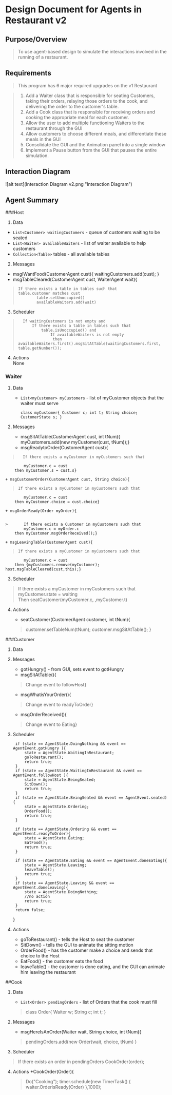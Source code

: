 # Design Document for Agents in Restaurant v2

## Purpose/Overview
> To use agent-based design to simulate the interactions involved in the running of a restaurant. 


## Requirements
> This program has 6 major required upgrades on the v1 Restaurant

> 1. Add a Waiter class that is responsible for seating Customers, taking their orders, relaying those orders to the cook, and delivering the order to the customer's table.
> 2. Add a Cook class that is responsible for receiving orders and cooking the appropriate meal for each customer.
> 3. Allow the user to add multiple functioning Waiters to the restaurant through the GUI
> 4. Allow customers to choose different meals, and differentiate these meals in the GUI
> 5. Consolidate the GUI and the Animation panel into a single window
> 6. Implement a Pause button from the GUI that pauses the entire simulation.

## Interaction Diagram 
![alt text](Interaction Diagram v2.png "Interaction Diagram")

## Agent Summary 

###Host 

1. Data
  + `List<Customer> waitingCustomers` - queue of customers waiting to be seated
  + `List<Waiter> availableWaiters` - list of waiter available to help customers
  + `Collection<Table>` tables - all available tables
2. Messages
  + msgIWantFood(CustomerAgent cust){ waitingCustomers.add(cust); }
  + msgTableCleared(CustomerAgent cust, WaiterAgent wait){  
  
  >     If there exists a table in tables such that  
  >		table.customer matches cust  
  >				table.setUnoccupied()  
  >				availableWaiters.add(wait)  

3. Scheduler 
>
>		If waitingCustomers is not empty and
>			If there exists a table in tables such that
>				table.isUnoccupied() and
>					If availableWaiters is not empty
>					 then availableWaiters.first().msgSitAtTable(waitingCustomers.first, table.getNumber());
>
4. Actions   
	None

### Waiter
  
1. Data
	+ `List<myCustomer> myCustomers` - list of myCustomer objects that the waiter must serve
	
		`class myCustomer{
			Customer c; int t; String choice; CustomerState s;
		}`

2. Messages 
	+ msgSitAtTable(CustomerAgent cust, int tNum){ myCustomers.add(new myCustomer(cust, tNum));}
	+ msgReadytoOrder(CustomerAgent cust){
	
	
  >  	  If there exists a myCustomer in myCustomers such that 
	   		myCustomer.c = cust
		then myCustomer.s = cust.s}  
  
	+ msgCustomerOrder(CustomerAgent cust, String choice){
	
  >		If there exists a myCustomer in myCustomers such that 
			myCustomer.c = cust
		then myCustomer.choice = cust.choice}  

	+ msgOrderReady(Order myOrder){
	
  	
    >		If there exists a Customer in myCustomers such that 
			myCustomer.c = myOrder.c
		then myCustomer.msgOrderReceived();}

	+ msgLeavingTable(CustomerAgent cust){

	
  >		If there exists a myCustomer in myCustomers such that 
			myCustomer.c = cust
		then {myCustomers.remove(myCustomer); host.msgTableCleared(cust,this);}
		
3. Scheduler


>   If there exists a myCustomer in myCustomers such that  
		 myCustomer.state = waiting  
	Then seatCustomer(myCustomer.c, ,myCustomer.t)  

4. Actions 
	+ seatCustomer(CustomerAgent customer, int tNum){
	
	>	customer.setTableNum(tNum);
	>	customer.msgSitAtTable();
	>	}
	
###Customer 

1. Data
2. Messages
	+ gotHungry() - from GUI, sets event to gotHungry
	+ msgSitAtTable(){  
	
	>  Change event to followHost}
	+ msgWhatisYourOrder(){
	
	>  Change event to readyToOrder}
	+ msgOrderReceived(){
	
	>  Change event to Eating}
3. Scheduler  

		if (state == AgentState.DoingNothing && event == AgentEvent.gotHungry ){
			state = AgentState.WaitingInRestaurant;
			goToRestaurant();
			return true;
		}
		if (state == AgentState.WaitingInRestaurant && event == AgentEvent.followHost ){
			state = AgentState.BeingSeated;
			SitDown();
			return true;
		}
		if (state == AgentState.BeingSeated && event == AgentEvent.seated){
			state = AgentState.Ordering;
			OrderFood();
			return true;
		}
		
		if (state == AgentState.Ordering && event == AgentEvent.readyToOrder){
			state = AgentState.Eating;
			EatFood();
			return true;
		}

		if (state == AgentState.Eating && event == AgentEvent.doneEating){
			state = AgentState.Leaving;
			leaveTable();
			return true;
		}
		if (state == AgentState.Leaving && event == AgentEvent.doneLeaving){
			state = AgentState.DoingNothing;
			//no action
			return true;
		}
		return false;
	}
4. Actions
	+ goToRestaurant() - tells the Host to seat the customer
	+ SitDown() - tells the GUI to animate the sitting motion
	+ OrderFood() - has the customer make a choice and sends that choice to the Host 
	+ EatFood() - the customer eats the food
	+ leaveTable() - the customer is done eating, and the GUI can animate him leaving the restaurant

##Cook
1. Data 
	+ `List<Order> pendingOrders` - list of Orders that the cook must fill 
	
	> class Order{
	>Waiter w; String c; int t;
	>}
2. Messages
	+ msgHereIsAnOrder(Waiter wait, String choice, int tNum){
	
	> pendingOrders.add(new Order(wait, choice, tNum) }
	
3. Scheduler

>	If there exists an order in pendingOrders
>		CookOrder(order);

4. Actions
	+CookOrder(Order){
	
	>	Do("Cooking");
	>	timer.schedule(new TimerTask() {
	>		waiter.OrderisReady(Order)
	>	},1000);